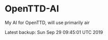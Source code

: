 # OpenTTD-AI
My AI for OpenTTD, will use primarily air

Latest backup: Sun Sep 29 09:45:01 UTC 2019
